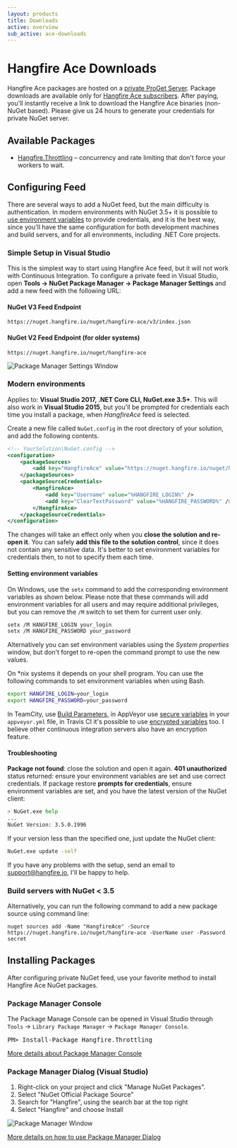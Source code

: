```yaml
---
layout: products
title: Downloads
active: overview
sub_active: ace-downloads
---
```


<h1 class="page-header">Hangfire Ace Downloads</h1>

Hangfire Ace packages are hosted on a [private ProGet Server](https://nuget.hangfire.io). Package downloads are available only for [Hangfire Ace subscribers](https://www.hangfire.io/pricing/). After paying, you'll instantly receive a link to download the Hangfire Ace binaries (non-NuGet based). Please give us 24 hours to generate your credentials for private NuGet server.

Available Packages
-------------------

* [Hangfire.Throttling](https://nuget.hangfire.io/feeds/hangfire-ace/Hangfire.Throttling/) – concurrency and rate limiting that don't force your workers to wait.

Configuring Feed
-----------------

There are several ways to add a NuGet feed, but the main difficulty is authentication. In modern environments with NuGet 3.5+ it is possible to [use environment variables](https://docs.microsoft.com/en-us/nuget/schema/nuget-config-file) to provide credentials, and it is the best way, since you'll have the same configuration for both development machines and build servers, and for all environments, including .NET Core projects.

### Simple Setup in Visual Studio

This is the simplest way to start using Hangfire Ace feed, but it will not work with Continuous Integration. To configure a private feed in Visual Studio, open **Tools &rarr; NuGet Package Manager &rarr; Package Manager Settings** and add a new feed with the following URL:

#### NuGet V3 Feed Endpoint

    https://nuget.hangfire.io/nuget/hangfire-ace/v3/index.json
    
#### NuGet V2 Feed Endpoint (for older systems)

    https://nuget.hangfire.io/nuget/hangfire-ace

![Package Manager Settings Window](/img/pkg-source-ace.png)

### Modern environments

Applies to: **Visual Studio 2017, .NET Core CLI, NuGet.exe 3.5+**. This will also work in **Visual Studio 2015**, but you'll be prompted for credentials each time you install a package, when *HangfireAce* feed is selected.

Create a new file called `NuGet.config` in the root directory of your solution, and add the following contents.

```xml
<!-- YourSolution\NuGet.config -->
<configuration>
    <packageSources>
        <add key="HangfireAce" value="https://nuget.hangfire.io/nuget/hangfire-ace/v3/index.json" />
    </packageSources>
    <packageSourceCredentials>
        <HangfireAce>
            <add key="Username" value="%HANGFIRE_LOGIN%" />
            <add key="ClearTextPassword" value="%HANGFIRE_PASSWORD%" />
        </HangfireAce>
    </packageSourceCredentials>
</configuration>
```

The changes will take an effect only when you **close the solution and re-open it**. You can safely **add this file to the solution control**, since it does not contain any sensitive data. It's better to set environment variables for credentials then, to not to specify them each time.

#### Setting environment variables

On Windows, use the `setx` command to add the corresponding environment variables as shown below. Please note that these commands will add environment variables for all users and may require additional privileges, but you can remove the `/M` switch to set them for current user only. 

```bash
setx /M HANGFIRE_LOGIN your_login
setx /M HANGFIRE_PASSWORD your_password
```

Alternatively you can set environment variables using the *System properties* window, but don't forget to re-open the command prompt to use the new values.

On *nix systems it depends on your shell program. You can use the following commands to set environment variables when using Bash.

```bash
export HANGFIRE_LOGIN=your_login
export HANGFIRE_PASSWORD=your_password
```

In TeamCity, use [Build Parameters](https://confluence.jetbrains.com/display/TCD9/Predefined+Build+Parameters), in AppVeyor use [secure variables](https://www.appveyor.com/docs/build-configuration/#secure-variables) in your `appveyor.yml` file, in Travis CI it's possible to use [encrypted variables](https://docs.travis-ci.com/user/environment-variables/) too. I believe other continuous integration servers also have an encryption feature.

#### Troubleshooting

**Package not found**: close the solution and open it again. **401 unauthorized** status returned: ensure your environment variables are set and use correct credentials. If package restore **prompts for credentials**, ensure environment variables are set, and you have the latest version of the NuGet client:

```bash
> NuGet.exe help
...
NuGet Version: 3.5.0.1996
```

If your version less than the specified one, just update the NuGet client:

```bash
NuGet.exe update -self
```

If you have any problems with the setup, send an email to <a href="mailto:support@hangfire.io">support@hangfire.io</a>, I'll be happy to help.

### Build servers with NuGet < 3.5

Alternatively, you can run the following command to add a new package source using command line:

    nuget sources add -Name "HangfireAce" -Source https://nuget.hangfire.io/nuget/hangfire-ace -UserName user -Password secret

Installing Packages
--------------------

After configuring private NuGet feed, use your favorite method to install Hangfire Ace NuGet packages.

### Package Manager Console

The Package Manage Console can be opened in Visual Studio through `Tools` &rarr; `Library Package Manager` &rarr; `Package Manager Console`. 

<pre class="nuget-install">PM> Install-Package Hangfire.Throttling</pre>

<a href="https://docs.microsoft.com/en-us/nuget/tools/package-manager-console" target="_blank">More details about Package Manager Console</a> <span class="glyphicon glyphicon-small glyphicon-new-window"></span>

### Package Manager Dialog (Visual Studio)

1. Right-click on your project and click "Manage NuGet Packages".
2. Select "NuGet Official Package Source"
3. Search for "Hangfire", using the search bar at the top right
4. Select "Hangfire" and choose Install

![Package Manager Window](/img/pkg-manager.png)

<a href="https://docs.microsoft.com/en-us/nuget/tools/package-manager-ui" target="_blank">More details on how to use Package Manager Dialog</a> <span class="glyphicon glyphicon-small glyphicon-new-window"></span>
